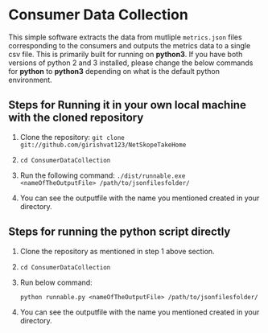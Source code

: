 # Consumer Data Collection 

This simple software extracts the data from mutliple `metrics.json` files corresponding to the consumers and 
outputs the metrics data to a single csv file. This is primarily built for running on **python3**. If you have both versions of python 2 and 3 installed, please change the below commands for **python** to **python3** depending on what is the default python environment.

## Steps for Running it in your own local machine with the cloned repository

1. Clone the repository:
  ```git clone git://github.com/girishvat123/NetSkopeTakeHome``` 

2. ```cd ConsumerDataCollection```

3. Run the following command:
    ```./dist/runnable.exe <nameOfTheOutputFile> /path/to/jsonfilesfolder/```

4. You can see the outputfile with the name you mentioned created in your directory. 

## Steps for running the python script directly

1. Clone the repository as mentioned in step 1 above section.

2. ```cd ConsumerDataCollection```

3. Run below command:

   ```python runnable.py <nameOfTheOutputFile> /path/to/jsonfilesfolder/```

4. You can see the outputfile with the name you mentioned created in your directory.    